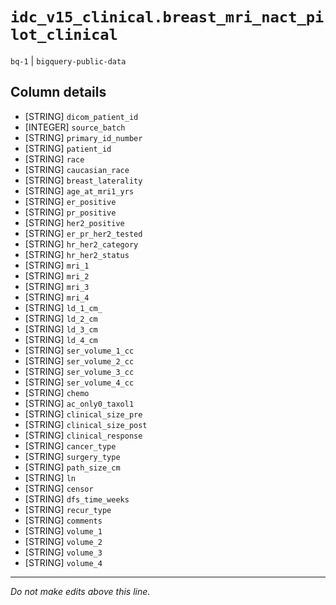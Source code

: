 # `idc_v15_clinical.breast_mri_nact_pilot_clinical`
`bq-1` | `bigquery-public-data`

## Column details
* [STRING]    `dicom_patient_id`
* [INTEGER]   `source_batch`
* [STRING]    `primary_id_number`
* [STRING]    `patient_id`
* [STRING]    `race`
* [STRING]    `caucasian_race`
* [STRING]    `breast_laterality`
* [STRING]    `age_at_mri1_yrs`
* [STRING]    `er_positive`
* [STRING]    `pr_positive`
* [STRING]    `her2_positive`
* [STRING]    `er_pr_her2_tested`
* [STRING]    `hr_her2_category`
* [STRING]    `hr_her2_status`
* [STRING]    `mri_1`
* [STRING]    `mri_2`
* [STRING]    `mri_3`
* [STRING]    `mri_4`
* [STRING]    `ld_1_cm_`
* [STRING]    `ld_2_cm`
* [STRING]    `ld_3_cm`
* [STRING]    `ld_4_cm`
* [STRING]    `ser_volume_1_cc`
* [STRING]    `ser_volume_2_cc`
* [STRING]    `ser_volume_3_cc`
* [STRING]    `ser_volume_4_cc`
* [STRING]    `chemo`
* [STRING]    `ac_only0_taxol1`
* [STRING]    `clinical_size_pre`
* [STRING]    `clinical_size_post`
* [STRING]    `clinical_response`
* [STRING]    `cancer_type`
* [STRING]    `surgery_type`
* [STRING]    `path_size_cm`
* [STRING]    `ln`
* [STRING]    `censor`
* [STRING]    `dfs_time_weeks`
* [STRING]    `recur_type`
* [STRING]    `comments`
* [STRING]    `volume_1`
* [STRING]    `volume_2`
* [STRING]    `volume_3`
* [STRING]    `volume_4`

-------------------------------------------------------------------------------
*Do not make edits above this line.*
